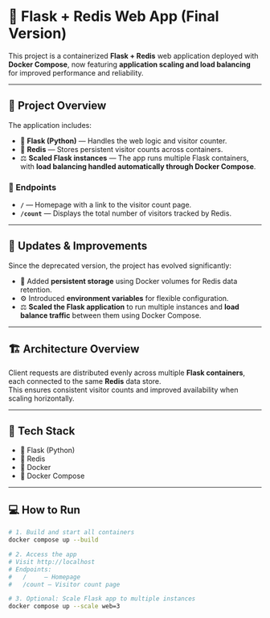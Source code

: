 # 🚀 Flask + Redis Web App (Final Version)

This project is a containerized **Flask + Redis** web application deployed with **Docker Compose**, now featuring **application scaling and load balancing** for improved performance and reliability.

---

## 🧱 Project Overview

The application includes:

- 🐍 **Flask (Python)** — Handles the web logic and visitor counter.  
- 🧠 **Redis** — Stores persistent visitor counts across containers.  
- ⚖️ **Scaled Flask instances** — The app runs multiple Flask containers, with **load balancing handled automatically through Docker Compose**.

### 🔗 Endpoints
- **`/`** — Homepage with a link to the visitor count page.  
- **`/count`** — Displays the total number of visitors tracked by Redis.

---

## 🔄 Updates & Improvements

Since the deprecated version, the project has evolved significantly:

- 💾 Added **persistent storage** using Docker volumes for Redis data retention.  
- ⚙️ Introduced **environment variables** for flexible configuration.  
- ⚖️ **Scaled the Flask application** to run multiple instances and **load balance traffic** between them using Docker Compose.

---

## 🏗️ Architecture Overview

Client requests are distributed evenly across multiple **Flask containers**, each connected to the same **Redis** data store.  
This ensures consistent visitor counts and improved availability when scaling horizontally.

---

## 🧩 Tech Stack

- 🐍 Flask (Python)  
- 🧠 Redis  
- 🐳 Docker  
- 🧭 Docker Compose  

---

## 💻 How to Run

```bash
# 1. Build and start all containers
docker compose up --build

# 2. Access the app
# Visit http://localhost
# Endpoints:
#   /     — Homepage
#   /count — Visitor count page

# 3. Optional: Scale Flask app to multiple instances
docker compose up --scale web=3
